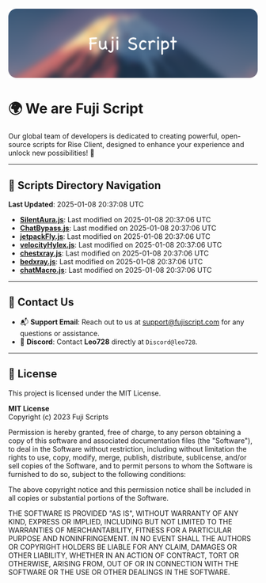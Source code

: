 ![Banner](.github/b.webp)

# 🌍 **We are Fuji Script**

Our global team of developers is dedicated to creating powerful, open-source scripts for Rise Client, designed to enhance your experience and unlock new possibilities! 🌟

---
<!-- SCRIPTS_NAVIGATION_START -->
## 📂 **Scripts Directory Navigation**

**Last Updated**: 2025-01-08 20:37:08 UTC

- **[SilentAura.js](scripts/SilentAura.js)**: Last modified on 2025-01-08 20:37:06 UTC
- **[ChatBypass.js](scripts/ChatBypass.js)**: Last modified on 2025-01-08 20:37:06 UTC
- **[jetpackFly.js](scripts/jetpackFly.js)**: Last modified on 2025-01-08 20:37:06 UTC
- **[velocityHylex.js](scripts/velocityHylex.js)**: Last modified on 2025-01-08 20:37:06 UTC
- **[chestxray.js](scripts/chestxray.js)**: Last modified on 2025-01-08 20:37:06 UTC
- **[bedxray.js](scripts/bedxray.js)**: Last modified on 2025-01-08 20:37:06 UTC
- **[chatMacro.js](scripts/chatMacro.js)**: Last modified on 2025-01-08 20:37:06 UTC

<!-- SCRIPTS_NAVIGATION_END -->

---

## 💬 **Contact Us**  
- 📬 **Support Email**: Reach out to us at [support@fujiscript.com](mailto:support@fujiscript.com) for any questions or assistance.  
- 💬 **Discord**: Contact **Leo728** directly at `Discord@leo728`.

---

## 📜 **License**

This project is licensed under the MIT License.  

**MIT License**  
Copyright (c) 2023 Fuji Scripts  

Permission is hereby granted, free of charge, to any person obtaining a copy of this software and associated documentation files (the "Software"), to deal in the Software without restriction, including without limitation the rights to use, copy, modify, merge, publish, distribute, sublicense, and/or sell copies of the Software, and to permit persons to whom the Software is furnished to do so, subject to the following conditions:  

The above copyright notice and this permission notice shall be included in all copies or substantial portions of the Software.  

THE SOFTWARE IS PROVIDED "AS IS", WITHOUT WARRANTY OF ANY KIND, EXPRESS OR IMPLIED, INCLUDING BUT NOT LIMITED TO THE WARRANTIES OF MERCHANTABILITY, FITNESS FOR A PARTICULAR PURPOSE AND NONINFRINGEMENT. IN NO EVENT SHALL THE AUTHORS OR COPYRIGHT HOLDERS BE LIABLE FOR ANY CLAIM, DAMAGES OR OTHER LIABILITY, WHETHER IN AN ACTION OF CONTRACT, TORT OR OTHERWISE, ARISING FROM, OUT OF OR IN CONNECTION WITH THE SOFTWARE OR THE USE OR OTHER DEALINGS IN THE SOFTWARE.  
